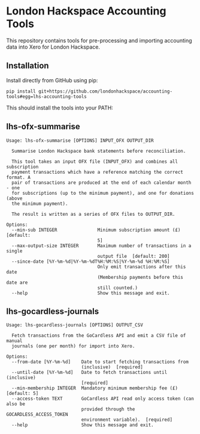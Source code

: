 # London Hackspace Accounting Tools

This repository contains tools for pre-processing and importing accounting data into Xero for London Hackspace.

## Installation

Install directly from GitHub using pip:

	pip install git+https://github.com/londonhackspace/accounting-tools#egg=lhs-accounting-tools

This should install the tools into your PATH:

## lhs-ofx-summarise
```
Usage: lhs-ofx-summarise [OPTIONS] INPUT_OFX OUTPUT_DIR

  Summarise London Hackspace bank statements before reconciliation.

  This tool takes an input OFX file (INPUT_OFX) and combines all subscription
  payment transactions which have a reference matching the correct format. A
  pair of transactions are produced at the end of each calendar month - one
  for subscriptions (up to the minimum payment), and one for donations (above
  the minimum payment).

  The result is written as a series of OFX files to OUTPUT_DIR.

Options:
  --min-sub INTEGER               Minimum subscription amount (£)  [default:
                                  5]
  --max-output-size INTEGER       Maximum number of transactions in a single
                                  output file  [default: 200]
  --since-date [%Y-%m-%d|%Y-%m-%dT%H:%M:%S|%Y-%m-%d %H:%M:%S]
                                  Only emit transactions after this date
                                  (Membership payments before this date are
                                  still counted.)
  --help                          Show this message and exit.
```

## lhs-gocardless-journals
```
Usage: lhs-gocardless-journals [OPTIONS] OUTPUT_CSV

  Fetch transactions from the GoCardless API and emit a CSV file of manual
  journals (one per month) for import into Xero.

Options:
  --from-date [%Y-%m-%d]    Date to start fetching transactions from
                            (inclusive)  [required]
  --until-date [%Y-%m-%d]   Date to fetch transactions until (inclusive)
                            [required]
  --min-membership INTEGER  Mandatory minimum membership fee (£)  [default: 5]
  --access-token TEXT       GoCardless API read only access token (can also be
                            provided through the GOCARDLESS_ACCESS_TOKEN
                            environment variable).  [required]
  --help                    Show this message and exit.
```
